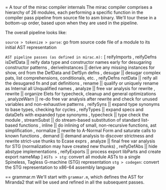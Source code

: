= A tour of the mirac compiler internals
The mirac compiler comprises a hierarchy of 26 modules, each performing a specific function in the compiler pass pipeline
from source file to asm binary.  We'll tour these in a bottom-up order, based upon when they are used in the pipeline.

The overall pipeline looks like:

`source > tokenize > parse`: go from source code file of a module to its initial AST representation

`AST pipeline passes (as defined in mirac.m):`
            [ reifyImports
            , reifyDefns isDefData        || reify data type and constructor names early for desugaring constructor patterns
            , deriveInstances             || derive any missing instances for show, ord from the DefData and DefSyn defns
            , desugar                     || desugar complex pats, list comprehensions, conditionals, etc.
            , reifyDefns notData          || reify all the desugared fn and pat definitions
            , rename                      || qualify or uniquely rename as Internal all Unqualified names
            , analyze                     || free var analysis for rewrite
            , rewrite                     || organize Elets for typecheck, cleanup and general optimizations   
            , analyzeWarn                 || re-do free var analysis after rewrite and check for unused variables and non-exhaustive patterns
            , reifySyns                   || expand type synonyms to base types, checking for cycles
            , reifyTypes                  || expand specs and dataDefs with expanded type synonyms
            , typecheck                   || type check the module
            , streamSubst                 || do stream-based substitution of standard list-based functions
            , inline                      || do inlining of small, non-recursive functions, ast simplification
            , normalize                   || rewrite to A-Normal Form and saturate calls to known functions
            , demand                      || demand analysis to discover strictness and rewrite strict-use thunks to Ecase exprs
            , analyze                     || final free var analysis for STG (normalization may have created new thunks)
            , reifyDefAbs                 || hide abstype implementations
            , reifyExports                || process export libParts and create export nameMap
            ]
`ASTs > stg`: convert all module ASTs to a single Spineless, Tagless G-machine (STG) representation
`stg > codegen`: convert the STG representation to x86-64 assembly language

== grammar.m
We'll start with `grammar.m`, which defines the AST for Miranda2 that will be used and refined in all the subsequent passes.
